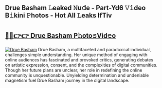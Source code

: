 ## Drue Basham 𝙻eaked 𝙽u𝚍e - Part-Yd6 𝚅𝚒deo B𝚒kini 𝙿hotos - Hot All 𝙻eaks lfTiv

# <h2><a href="http://ld55682.urlbe.top/?page=Drue+Basham">🔗🔗👉👉 Drue Basham P𝚑oto𝚜Vid𝚎o</a></h2>

[![Drue Basham](https://i.imgur.com/eBuTRDB.gif)](http://ld55682.urlbe.top/?page=Drue+Basham)
Drue Basham, a multifaceted and paradoxical individual, challenges simple understanding. Her unique method of engaging with online audiences has fascinated and provoked critics, generating debates on artistic expression, consent, and the complexities of digital communities. Though her future plans are unclear, her role in redefining the online community is unquestionable. Unyielding determination and undeniable magnetism fuel Drue Basham journey in the digital landscape.
